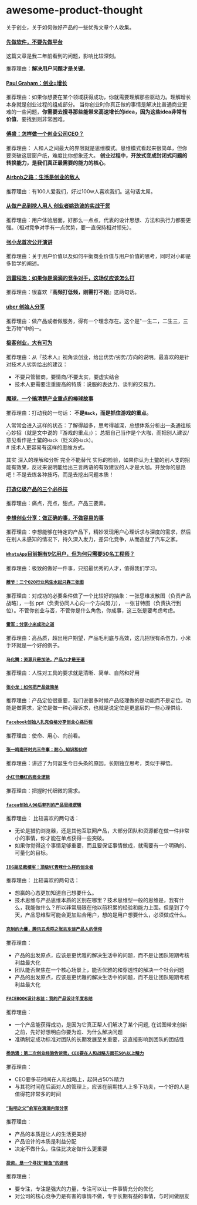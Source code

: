 awesome-product-thought
==========================

关于创业，关于如何做好产品的一些优秀文章个人收集。

#### [先做软件，不要先做平台](software-first-not-platforms/README.md)

这篇文章是我二年前看到的问题，影响比较深刻。

推荐理由：**解决用户问题才是关键**。

#### [Paul Graham：创业=增长](startup-eq-growth/README.md)

推荐理由：如果你想要在某个领域获得成功，你就需要理解那些驱动力。理解增长本身就是创业过程的组成部分。
当你创业时你真正做的事情是解决比普通商业更难的一些问题，**你需要去搜寻那些能带来高速增长的idea，因为这些idea非常有价值**，要找到则非常困难。

#### [傅盛：怎样做一个创业公司CEO？](how-to-do-a-startup-ceo/README.md)

推荐理由：
人和人之间最大的界限就是思维模式。思维模式看起来很简单，但你要突破这层窗户纸，难度比你想象还大。
**创业过程中，开放式变成封闭式问题的转换能力，是我们真正最需要的能力的核心**。

#### [Airbnb之路：生活是创业的敌人](airbnb-founder-share/README.md)

推荐理由：有100人爱我们，好过100w人喜欢我们。这句话太屌。

#### [从做产品到挖人用人 创业者姚劲波的实战干货](58-founder-share/README.md)

推荐理由：用户体验层面，好那么一点点，代表的设计思想、方法和执行力都要更强。（相对竞争对手有一点优势，要一直保持相对领先）。

#### [张小龙首次公开演讲]( zhangxiaolong-speech/README.md)

推荐理由：关于用户价值以及如何平衡商业价值与用户价值的思考，同时对小即是多哲学的阐述。

#### [迅雷程浩：如果你是滴滴的竞争对手，这场仗应该怎么打](how-to-beat-didi/README.md)

推荐理由：很喜欢『**高频打低频，刚需打不刚**』这两句话。

#### [uber 创始人分享](uber-founder-share/README.md)

推荐理由：做产品或者做服务，得有一个理念存在。这个是"一生二，二生三，三生万物"中的一。

#### [极客创业，大有可为](csdn-founder-share/README.md)

推荐理由：从『技术人』视角谈创业，给出优势/劣势/方向的说明。最喜欢的是针对技术人劣势给出的建议：

- 不要只管智商，要情商/不要太实，要虚实结合
- 技术人更需要注重提高的特质：说服的表达力、谈判的交易力。

#### [魔球，一个搞清楚产业重点的棒球故事](money-ball/README.md)

推荐理由：打动我的一句话： **不是`Hack`，而是抓住游戏的重点。**

人常常会进入这样的状态：了解得越多，思考得越深，总想体系分析出一条通往核心妙招（就是文中说的『游戏的重点』）；
总把自己当作是个大咖，而把别人建议/意见看作是土鳖的`Hack`（贬义的`Hack`）。  
\# 技术人更容易有这样的思维方式。

其实 深入的理解和分析 完全不能替代 实际的检验，如果你认为土鳖的别人支的招能有效果，反过来说明能给出三言两语的有效建议的人才是大咖。开放你的思路吧！不是去练各种技巧，而是去挖出问题本质！

#### [打造亿级产品的三个必杀技](apus-founder-share/README.md)

推荐理由：痛点，亮点，甜点，产品三要素。

#### [李想创业分享：做正确的事，不做容易的事](autohome-founder-share/README.md)

推荐理由：李想能够在特定的产品下，精妙发现用户心理诉求与深度的需求，然后在别人未感知的情况下，持久深入发力，差异化竞争，从而造就了汽车之家。

#### [`WhatsApp`目前拥有9亿用户，但为何只需要50名工程师？](whatsapp-serves-900-million-users-50-engineers/README.md)

推荐理由：极致的做好一件事，只招最优秀的人才，值得我们学习。

#### [`雕爷：三个O2O行业风生水起只靠三张图`](o2o-share/README.md)

推荐理由：对成功的必要条件做了一个比较好的抽象：一张思维发散图（负责产品战略），一张 ppt（负责协同人心向一个方向努力）， 一张甘特图（负责执行到位）。不管你创业与否，不管你是什么角色，你成事，这三张是要考虑考虑。

#### [`雷军：分享小米成功之道`](xiaomi-founder-share/README.md)

推荐理由：高品质，超出用户期望，产品毛利底与高效，这几招很有杀伤力，小米手环就是一个好的例子。

#### [`马化腾：资源只是加法，产品力才是王道`](qq-ceo-share/README.md)

推荐理由：人性对工具的要求就是清晰、简单、自然和好用

#### [`张小龙：如何把产品做简单`](webchat-zhangxiaolong/README.md)

推荐理由：产品定位很重要，我们说很多时候产品经理做的是功能而不是定位。功能是做需求，定位是做一种心理诉求，也就是说定位是更底层的一些心理供给.

#### [`Facebook创始人扎克伯格分享创业心路历程`](facebook-founder-share/README.md)

推荐理由：使命、用心、向前看。

#### [`张一鸣南开时光三件事：耐心,知识和伙伴`](toutiao-founder-share/README.md)

推荐理由：讲述了为何诞生今日头条的原因。长期独立思考，类似于禅悟。


#### [`小红书爆红的商业逻辑`](xiaohongshu/README.md)

推荐理由：把握时代细微的需求。

#### [`faceu创始人90后郭列的产品思维逻辑`](faceu-founder-share/README.md)

推荐理由： 比较喜欢的两句话：
- 无论是猎豹浏览器，还是其他互联网产品，大部分团队和资源都在做一件非常小的事情，你才能在单点获得一些突破。
- 如果你觉得这个事情足够重要，而且要保证事情做成，就需要有一个明确的、可量化的目标。

#### [`IDG副总裁楼军：顶级VC青睐什么样的创业者`](idg-share/README.md)

推荐理由： 比较喜欢的两句话：
- 想赢的心态更加知道自己想要什么。
- 技术思维与产品思维本质的区别在哪里？技术思维型一般的思维是，我有什么，我能做什么？所以非常局限在他以前积累的经验和能力上面。但是到了今天，产品思维型可能会更加贴合用户，想的是用户想要什么，必须做成什么。


#### [`克制的力量，腾讯五虎将之张志东谈产品人的信仰`](tony-internal-share/README.md)

推荐理由：
- 产品的出发原点，应该是更优雅的解决生活中的问题，而不是让团队短期考核利益最大化
- 团队能否聚焦在一个核心场景上，能否优雅的和穿透性的解决一个社会问题
- 产品的出发原点，应该是更优雅的解决生活中的问题，而不是让团队短期考核利益最大化


#### [`FACEBOOK设计总监：我的产品设计年度总结`](facebook-director-share/README.md)

推荐理由：
- 一个产品能获得成功，是因为它真正帮人们解决了某个问题, 在试图带来创新之前，先好好想明白你要为谁、为什么解决问题
- 准确制定成功标准对团队的长期发展至关重要，这直接影响到团队的团结性


#### [`杨浩涌：第二次创业经验告诉我，CEO要在人和战略方面花50%以上精力`](ganji-ceo-share/README.md)

推荐理由：
- CEO要多花时间在人和战略上，起码占50%精力
- 与其花时间在后面对人的管理上，应该在前期找人上多下功夫，一个好的人是值得花非常多的时间

#### [`“贴吧之父”俞军在滴滴内部分享`](baidu-share/README.md)

推荐理由：
- 产品的本质是让人的生活更美好
- 产品设计的本质是利益分配
- 决定不做什么，往往比决定做什么更重要


#### [`投资，是一个寻找“鲸鱼”的游戏`](vc-share/README.md)

推荐理由：
- 要专注，专注是强大的力量，专注可以让一件事情充分的优化
- 对公司的核心竞争力是有害的事情不做，专于长期有益的事情，与时间做朋友
